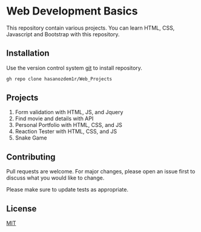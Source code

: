 # Web Development Basics

This repository contain various projects.
You can learn HTML, CSS, Javascript and Bootstrap with this repository.

## Installation

Use the version control system [git](https://git-scm.com/) to install repository.

```bash
gh repo clone hasanozdem1r/Web_Projects
```

## Projects
1. Form validation with HTML, JS, and Jquery
2. Find movie and details with API
3. Personal Portfolio with HTML, CSS, and JS
4. Reaction Tester with HTML, CSS, and JS
5. Snake Game

## Contributing
Pull requests are welcome. For major changes, please open an issue first to discuss what you would like to change.

Please make sure to update tests as appropriate.

## License
[MIT](https://choosealicense.com/licenses/mit/)
